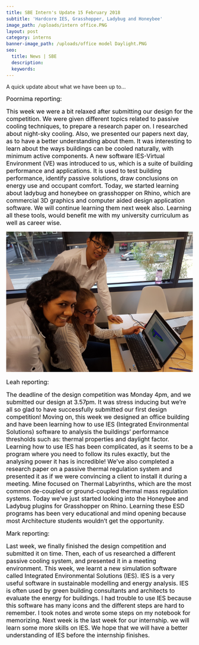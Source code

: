 ```yaml
---
title: SBE Intern's Update 15 February 2018
subtitle: 'Hardcore IES, Grasshopper, Ladybug and Honeybee'
image_path: /uploads/intern office.PNG
layout: post
category: interns
banner-image_path: /uploads/office model Daylight.PNG
seo:
  title: News | SBE
  description:
  keywords:
---
```


A quick update about what we have been up to...

<font color="#000000"> <font size="3">Poornima reporting: </font> </font>

<font color="#000000"> <font size="3">This week we were a bit relaxed after submitting our design for the competition. We were given different topics related to passive cooling techniques, to prepare a research paper on. I researched about night-sky cooling. Also, we presented our papers next day, as to have a better understanding about them. It was interesting to learn about the ways buildings can be cooled naturally, with minimum active components. A new software IES-Virtual Environment (VE) was introduced to us, which is a suite of building performance and applications. It is used to test building performance, identify passive solutions, draw conclusions on energy use and occupant comfort. Today, we started learning about ladybug and honeybee on grasshopper on Rhino, which are commercial 3D graphics and computer aided design application software. We will continue learning them next week also. Learning all these tools, would benefit me with my university curriculum as well as career wise.</font> </font>

![](/uploads/versions/interns-feb-15---x----4032-3024x---.jpg)

<font color="#000000"></font>

<font color="#000000"></font>

<font color="#000000"> <font size="3">Leah reporting: </font> </font>

<font color="#000000"> <font size="3">The deadline of the design competition was Monday 4pm, and we submitted our design at 3.57pm. It was stress inducing but we&rsquo;re all so glad to have successfully submitted our first design competition! Moving on, this week we designed an office building and have been learning how to use IES (Integrated Environmental Solutions) software to analysis the buildings&rsquo; performance thresholds such as: thermal properties and daylight factor. Learning how to use IES has been complicated, as it seems to be a program where you need to follow its rules exactly, but the analysing power it has is incredible! We&rsquo;ve also completed a research paper on a passive thermal regulation system and presented it as if we were convincing a client to install it during a meeting. Mine focused on Thermal Labyrinths, which are the most common de-coupled or ground-coupled thermal mass regulation systems. Today we&rsquo;ve just started looking into the Honeybee and Ladybug plugins for Grasshopper on Rhino. Learning these ESD programs has been very educational and mind opening because most Architecture students wouldn&rsquo;t get the opportunity. </font> </font>

<font color="#000000"> <font size="3"></font> </font>

<font color="#000000"> <font size="3"></font> </font>

<font color="#000000"> <font size="3"></font> </font>

<font color="#000000"> <font size="3">Mark reporting: </font> </font>

<font color="#000000"> <font size="3">Last week, we finally finished the design competition and submitted it on time. Then, each of us researched a different passive cooling system, and presented it in a meeting environment. This week, we learnt a new simulation software called Integrated Environmental Solutions (IES). IES is a very useful software in sustainable modelling and energy analysis. IES is often used by green building consultants and architects to evaluate the energy for buildings. I had trouble to use IES because this software has many icons and the different steps are hard to remember. I took notes and wrote some steps on my notebook for memorizing. Next week is the last week for our internship. we will learn some more skills on IES. We hope that we will have a better understanding of IES before the internship finishes. </font> </font>